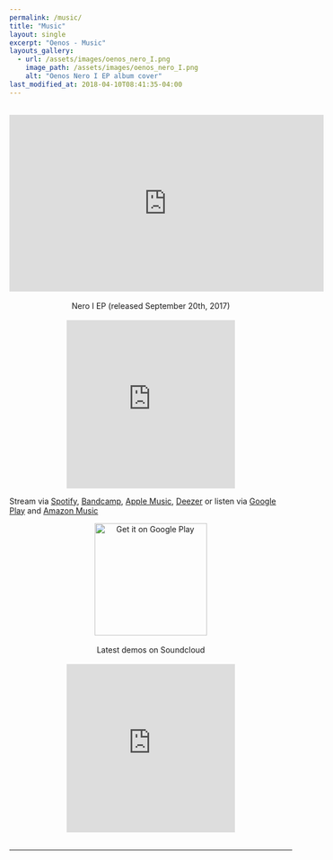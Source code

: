 ```yaml
---
permalink: /music/
title: "Music"
layout: single
excerpt: "Oenos - Music"
layouts_gallery:
  - url: /assets/images/oenos_nero_I.png
    image_path: /assets/images/oenos_nero_I.png
    alt: "Oenos Nero I EP album cover"
last_modified_at: 2018-04-10T08:41:35-04:00
---
```


<br>
<center>
   <iframe width="560" height="315" src="https://www.youtube.com/embed/5UntogNBd70" frameborder="0" allow="accelerometer; autoplay; encrypted-media; gyroscope; picture-in-picture" allowfullscreen></iframe>
   <br/>
</center>
<br>
<center>
  Nero I EP (released September 20th, 2017)
</center>

<br>
<center>
  <iframe src="https://open.spotify.com/embed/album/75Nn5YHcTqtSZdWQ57UQCA" width="300px" height="300px" frameborder="0" allowtransparency="true" allow="encrypted-media"></iframe>
</center>

Stream via
 <a href="https://open.spotify.com/album/75Nn5YHcTqtSZdWQ57UQCA">Spotify</a>, <a href="http://oenos.bandcamp.com/album/nero-i">Bandcamp</a>, <a href="https://geo.itunes.apple.com/us/album/nero-i-ep/1287582427?app=music">Apple Music</a>,
<a href="https://www.deezer.com/en/album/48649972">Deezer</a> or listen via <a href="https://play.google.com/music/m/Bo53n2gonb4vfgw4ydyvru6qboi?t=Nero_I_-_oenos">Google Play</a> and
<a href="https://www.amazon.com/Nero-I-oenos/dp/B078SVG2H5">Amazon Music</a>  

<center>
<a href='https://play.google.com/store/music/album/oenos_Nero_I?id=Bo53n2gonb4vfgw4ydyvru6qboi&hl=en_GB&pcampaignid=MKT-Other-global-all-co-prtnr-py-PartBadge-Mar2515-1'><img alt='Get it on Google Play' src='https://play.google.com/intl/en_gb/badges/images/generic/en_badge_web_generic.png' width="200"/></a>
</center>

<br>
<center>
  Latest demos on Soundcloud
</center>
<br>

<center>
<iframe width="300" height="300" scrolling="no" frameborder="no" allow="autoplay" src="https://w.soundcloud.com/player/?url=https%3A//api.soundcloud.com/tracks/396915345&color=%23ff5500&auto_play=false&hide_related=false&show_comments=true&show_user=true&show_reposts=false&show_teaser=true&visual=true"></iframe>
</center>
<br>

---
